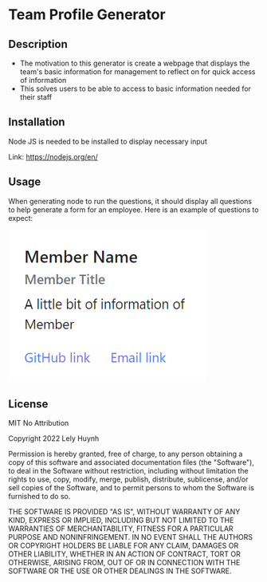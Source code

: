 # Team Profile Generator

## Description

- The motivation to this generator is create a webpage that displays the team's basic information for management to reflect on for quick access of information
- This solves users to be able to access to basic information needed for their staff

## Installation

Node JS is needed to be installed to display necessary input

Link: https://nodejs.org/en/ 

## Usage

When generating node to run the questions, it should display all questions to help generate a form for an employee. Here is an example of questions to expect:

![card sample](images/member-info-card-demo.png)

## License

MIT No Attribution

Copyright 2022 Lely Huynh

Permission is hereby granted, free of charge, to any person obtaining a copy
of this software and associated documentation files (the "Software"), to deal
in the Software without restriction, including without limitation the rights
to use, copy, modify, merge, publish, distribute, sublicense, and/or sell
copies of the Software, and to permit persons to whom the Software is
furnished to do so.

THE SOFTWARE IS PROVIDED "AS IS", WITHOUT WARRANTY OF ANY KIND, EXPRESS OR
IMPLIED, INCLUDING BUT NOT LIMITED TO THE WARRANTIES OF MERCHANTABILITY,
FITNESS FOR A PARTICULAR PURPOSE AND NONINFRINGEMENT. IN NO EVENT SHALL THE
AUTHORS OR COPYRIGHT HOLDERS BE LIABLE FOR ANY CLAIM, DAMAGES OR OTHER
LIABILITY, WHETHER IN AN ACTION OF CONTRACT, TORT OR OTHERWISE, ARISING FROM,
OUT OF OR IN CONNECTION WITH THE SOFTWARE OR THE USE OR OTHER DEALINGS IN THE
SOFTWARE.